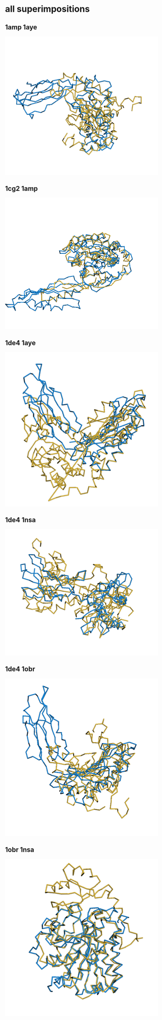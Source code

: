 # all superimpositions

## 1amp 1aye
<img src="superimpositions/1amp_aye.png" width="500">


## 1cg2 1amp
<img src="superimpositions/1cg2_1amp.png" width="500">


## 1de4 1aye
<img src="superimpositions/1de4_1aye.png" width="500">


## 1de4 1nsa
<img src="superimpositions/1de4_1nsa.png" width="500">


## 1de4 1obr
<img src="superimpositions/1de4_1obr.png" width="500">

## 1obr 1nsa
<img src="superimpositions/1obr_1nsa.png" width="500">
